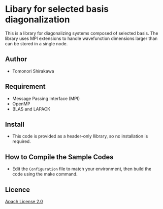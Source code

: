 # Libary for selected basis diagonalization

This is a library for diagonalizing systems composed of selected basis. The library uses MPI extensions to handle wavefunction dimensions larger than can be stored in a single node.

## Author

- Tomonori Shirakawa

## Requirement

- Message Passing Interface (MPI)
- OpenMP
- BLAS and LAPACK

## Install

- This code is provided as a header-only llibrary, so no installation is required.

## How to Compile the Sample Codes

- Edit the `Configuration` file to match your environment, then build the code using the make command.

## Licence

[Apach License 2.0](https://github.com/t-sirakawa/sbd/blob/main/LICENSE.txt)
